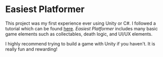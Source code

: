 # Easiest Platformer

This project was my first experience ever using Unity or C#. I followed a tutorial which can be found [here](https://www.youtube.com/watch?v=Ii-scMenaOQ&list=PLrnPJCHvNZuCVTz6lvhR81nnaf1a-b67U&index=1). *Easiest Platformer* includes many basic game elements such as collectables, death logic, and UI/UX elements. 

I highly recommend trying to build a game with Unity if you haven't. It is really fun and rewarding!